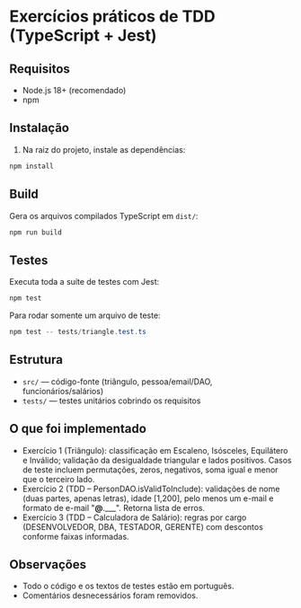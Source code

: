 # Exercícios práticos de TDD (TypeScript + Jest)

## Requisitos
- Node.js 18+ (recomendado)
- npm

## Instalação
1. Na raiz do projeto, instale as dependências:
```powershell
npm install
```

## Build
Gera os arquivos compilados TypeScript em `dist/`:
```powershell
npm run build
```

## Testes
Executa toda a suíte de testes com Jest:
```powershell
npm test
```

Para rodar somente um arquivo de teste:
```powershell
npm test -- tests/triangle.test.ts
```

## Estrutura
- `src/` — código-fonte (triângulo, pessoa/email/DAO, funcionários/salários)
- `tests/` — testes unitários cobrindo os requisitos

## O que foi implementado
- Exercício 1 (Triângulo): classificação em Escaleno, Isósceles, Equilátero e Inválido; validação da desigualdade triangular e lados positivos. Casos de teste incluem permutações, zeros, negativos, soma igual e menor que o terceiro lado.
- Exercício 2 (TDD – PersonDAO.isValidToInclude): validações de nome (duas partes, apenas letras), idade [1,200], pelo menos um e-mail e formato de e-mail "____@____.___". Retorna lista de erros.
- Exercício 3 (TDD – Calculadora de Salário): regras por cargo (DESENVOLVEDOR, DBA, TESTADOR, GERENTE) com descontos conforme faixas informadas.

## Observações
- Todo o código e os textos de testes estão em português.
- Comentários desnecessários foram removidos.
